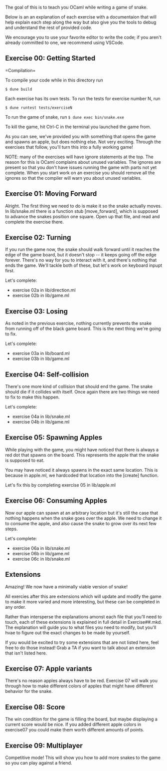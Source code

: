 The goal of this is to teach you OCaml while writing a game of snake.

Below is an an explanation of each exercise with a documentaion that
will help explain each step along the way but also give you the tools
to debug and understand the rest of provided code.

We encourage you to use your favorite editor to write the code; if you
aren't already committed to one, we recommend using VSCode. 

Exercise 00: Getting Started
----------------------------
=Compilation=

To compile your code while in this directory run 

` $ dune build `


Each exercise has its own tests. To run the tests for exercise number N, run 

` $ dune runtest tests/exerciseN `


To run the game of snake, run 
` $ dune exec bin/snake.exe `

To kill the game, hit Ctrl-C in the terminal you launched the game from.

As you can see, we've provided you with something that opens the game
and spawns an apple, but does nothing else. Not very exciting. Through
the exercises that follow, you'll turn this into a fully working game!

NOTE: many of the exercises will have ignore statements at the
top. The reason for this is OCaml complains about unused
variables. The ignores are present so that you don't have issues
running the game with parts not yet complete. When you start work on
an exercise you should remove all the ignores so that the compiler
will warn you about unused variables.

Exercise 01: Moving Forward
---------------------------
Alright. The first thing we need to do is make it so the snake
actually moves. In lib/snake.ml there is a function stub [move_forward],
which is supposed to advance the snakes position one square. Open up
that file, and read and complete the exercise there.

Exercise 02: Turning
--------------------
If you run the game now, the snake should walk forward until it reaches the edge
of the game board, but it doesn't stop -- it keeps going off the edge forever.
There's no way for you to interact with it, and there's nothing that ends the
game. We'll tackle both of these, but let's work on keyboard inpupt first. 

Let's complete:
- exercise 02a in lib/direction.ml
- exercise 02b in lib/game.ml

Exercise 03: Losing
-------------------
As noted in the previous exercise, nothing currently prevents the snake from 
running off of the black game board. This is the next thing we're going to fix.

Let's complete:
- exercise 03a in lib/board.ml
- exercise 03b in lib/game.ml

Exercise 04: Self-collision
---------------------------
There's one more kind of collision that should end the game. The snake should
die if it collides with itself. Once again there are two things we need to fix
to make this happen.

Let's complete:
- exercise 04a in lib/snake.ml
- exercise 04b in lib/game.ml

Exercise 05: Spawning Apples
----------------------------
While playing with the game, you might have noticed that there is
always a red dot that spawns on the board. This represents the apple
that the snake is supposed to eat. 

You may have noticed it always spawns in the exact same location. This
is because in apple.ml, we hardcoded that location into the [create]
function.

Let's fix this by completing exercise 05 in lib/apple.ml

Exercise 06: Consuming Apples
-----------------------------
Now our apple can spawn at an arbitrary location but it's still the case that
nothing happens when the snake goes over the apple.  We need to change it to
consume the apple, and also cause the snake to grow over its next few
steps.

Let's complete:
- exercise 06a in lib/snake.ml
- exercise 06b in lib/game.ml
- exercise 06c in lib/snake.ml

Extensions
----------
Amazing! We now have a minimally viable version of snake!

All exercies after this are extensions which will update and modify
the game to make it more varied and more interesting, but these can be
completed in any order.

Rather than intersperse the explanations amonst each file that you'll
need to touch, each of these extensions is explained in full detail in
Exercise##.mkd. The explanation will guide you to what files you need
to modify, but you'll hvae to figure out the exact changes to be made
by yourself. 

If you would be excited to try some extensions that are not listed
here, feel free to do those instead!  Grab a TA if you want to talk
about an extension that isn't listed here.

Exercise 07: Apple variants
---------------------------
There's no reason apples always have to be red. Exercise 07 will walk you
through how to make different colors of apples that might have different
behavior for the snake.

Exercise 08: Score
------------------
The win condition for the game is filling the board, but maybe displaying a
current score would be nice. If you added different apple colors in exercise07 
you could make them worth different amounts of points.


Exercise 09: Multiplayer
------------------------
Competitive mode! This will show you how to add more snakes to the game so you
can play against a friend.
